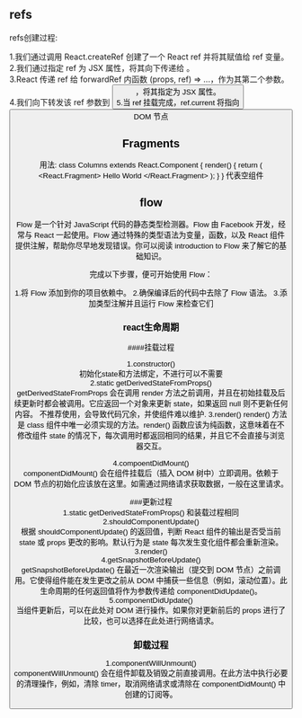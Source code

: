 ##  refs
refs创建过程:

1.我们通过调用 React.createRef 创建了一个 React ref 并将其赋值给 ref 变量。  
2.我们通过指定 ref 为 JSX 属性，将其向下传递给 <FancyButton ref={ref}>。  
3.React 传递 ref 给 forwardRef 内函数 (props, ref) => ...，作为其第二个参数。  
4.我们向下转发该 ref 参数到 <button ref={ref}>，将其指定为 JSX 属性。  
5.当 ref 挂载完成，ref.current 将指向 <button> DOM 节点  

## Fragments
用法:
class Columns extends React.Component {
  render() {
    return (
      <React.Fragment>
        <td>Hello</td>
        <td>World</td>
      </React.Fragment>
    );
  }
}
代表空组件

## flow
Flow 是一个针对 JavaScript 代码的静态类型检测器。Flow 由 Facebook 开发，经常与 React 一起使用。Flow 通过特殊的类型语法为变量，函数，以及 React 组件提供注解，帮助你尽早地发现错误。你可以阅读 introduction to Flow 来了解它的基础知识。

完成以下步骤，便可开始使用 Flow：

1.将 Flow 添加到你的项目依赖中。
2.确保编译后的代码中去除了 Flow 语法。
3.添加类型注解并且运行 Flow 来检查它们

### react生命周期
####挂载过程  

1.constructor()  
    初始化state和方法绑定，不进行可以不需要  
2.static getDerivedStateFromProps()  
     getDerivedStateFromProps 会在调用 render 方法之前调用，并且在初始挂载及后续更新时都会被调用。它应返回一个对象来更新 state，如果返回 null 则不更新任何内容。
     不推荐使用，会导致代码冗余，并使组件难以维护.
3.render()
      render() 方法是 class 组件中唯一必须实现的方法。render() 函数应该为纯函数，这意味着在不修改组件 state 的情况下，每次调用时都返回相同的结果，并且它不会直接与浏览器交互。
      
4.compoentDidMount()  
       componentDidMount() 会在组件挂载后（插入 DOM 树中）立即调用。依赖于 DOM 节点的初始化应该放在这里。如需通过网络请求获取数据，一般在这里请求。

###更新过程  
1.static getDerivedStateFromProps()
        和装载过程相同
2.shouldComponentUpdate()  
        根据 shouldComponentUpdate() 的返回值，判断 React 组件的输出是否受当前 state 或 props 更改的影响。默认行为是 state 每次发生变化组件都会重新渲染。
3.render()  
4.getSnapshotBeforeUpdate()  
        getSnapshotBeforeUpdate() 在最近一次渲染输出（提交到 DOM 节点）之前调用。它使得组件能在发生更改之前从 DOM 中捕获一些信息（例如，滚动位置）。此生命周期的任何返回值将作为参数传递给 componentDidUpdate()。
5.componentDidUpdate()  
        当组件更新后，可以在此处对 DOM 进行操作。如果你对更新前后的 props 进行了比较，也可以选择在此处进行网络请求。
### 卸载过程
1.componentWillUnmount()  
        componentWillUnmount() 会在组件卸载及销毁之前直接调用。在此方法中执行必要的清理操作，例如，清除 timer，取消网络请求或清除在 componentDidMount() 中创建的订阅等。
